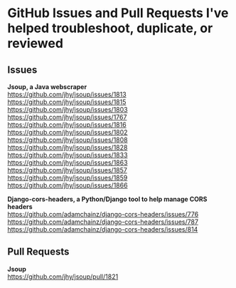 # GitHub Issues and Pull Requests I've helped troubleshoot, duplicate, or reviewed  

## Issues  
**Jsoup, a Java webscraper**  
https://github.com/jhy/jsoup/issues/1813  
https://github.com/jhy/jsoup/issues/1815  
https://github.com/jhy/jsoup/issues/1803  
https://github.com/jhy/jsoup/issues/1767  
https://github.com/jhy/jsoup/issues/1816  
https://github.com/jhy/jsoup/issues/1802  
https://github.com/jhy/jsoup/issues/1808  
https://github.com/jhy/jsoup/issues/1828  
https://github.com/jhy/jsoup/issues/1833  
https://github.com/jhy/jsoup/issues/1863   
https://github.com/jhy/jsoup/issues/1857  
https://github.com/jhy/jsoup/issues/1859  
https://github.com/jhy/jsoup/issues/1866  

**Django-cors-headers, a Python/Django tool to help manage CORS headers**  
https://github.com/adamchainz/django-cors-headers/issues/776  
https://github.com/adamchainz/django-cors-headers/issues/787  
https://github.com/adamchainz/django-cors-headers/issues/814  

## Pull Requests   
**Jsoup**  
https://github.com/jhy/jsoup/pull/1821
